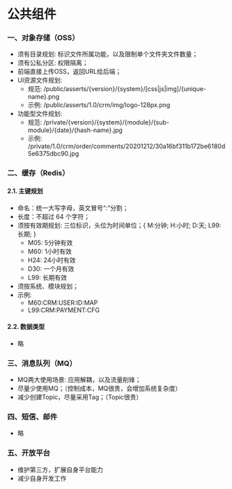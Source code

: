 # 公共组件


### 一、对象存储（OSS）
 * 须有目录规划: 标识文件所属功能，以及限制单个文件夹文件数量；
 * 须有公私分区: 权限隔离；
 * 前端直接上传OSS，返回URL给后端； 
 * UI资源文件规划: 
   * 规范: /public/asserts/{version}/{system}/[css|js|img]/{unique-name}.png
   * 示例: /public/asserts/1.0/crm/img/logo-128px.png
 * 功能型文件规划:
   * 规范: /private/{version}/{system}/{module}/{sub-module}/{date}/{hash-name}.jpg
   * 示例: /private/1.0/crm/order/comments/20201212/30a16bf311b172be6180d5e6375dbc90.jpg



### 二、缓存（Redis）

#### 2.1. 主键规划
 * 命名：统一大写字母，英文冒号“:”分割；
 * 长度：不超过 64 个字符；
 * 须按有效期规划: 三位标识，头位为时间单位；{ M:分钟; H:小时; D:天; L99:长期; }
   * M05: 5分钟有效
   * M60: 1小时有效
   * H24: 24小时有效
   * D30: 一个月有效
   * L99: 长期有效
 * 须按系统、模块规划；
 * 示例: 
   * M60:CRM:USER:ID:MAP
   * L99:CRM:PAYMENT:CFG

#### 2.2. 数据类型
 * 略



### 三、消息队列（MQ）
 * MQ两大使用场景: 应用解耦，以及流量削锋；
 * 尽量少使用MQ；（控制成本，MQ很贵，会增加系统复杂度）
 * 减少创建Topic，尽量采用Tag；（Topic很贵）



### 四、短信、邮件
 * 略



### 五、开放平台
 * 维护第三方，扩展自身平台能力
 * 减少自身开发工作



